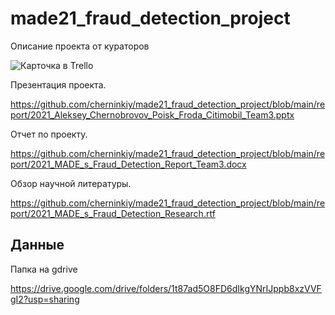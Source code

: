 # made21_fraud_detection_project

Описание проекта от кураторов

![Карточка в Trello](https://trello.com/c/Fr06ci1f/89-%D0%BF%D0%BE%D0%B8%D1%81%D0%BA-%D1%84%D1%80%D0%BE%D0%B4%D0%B0-%D0%B2-%D1%81%D0%B8%D1%82%D0%B8%D0%BC%D0%BE%D0%B1%D0%B8%D0%BB-%D0%BA%D1%83%D1%80%D0%B0%D1%82%D0%BE%D1%80-%D0%B0%D0%BB%D0%B5%D0%BA%D1%81%D0%B5%D0%B9-%D1%87%D0%B5%D1%80%D0%BD%D0%BE%D0%B1%D1%80%D0%BE%D0%B2%D0%BE%D0%B2)

Презентация проекта.

https://github.com/cherninkiy/made21_fraud_detection_project/blob/main/report/2021_Aleksey_Chernobrovov_Poisk_Froda_Citimobil_Team3.pptx

Отчет по проекту.

https://github.com/cherninkiy/made21_fraud_detection_project/blob/main/report/2021_MADE_s_Fraud_Detection_Report_Team3.docx

Обзор научной литературы.

https://github.com/cherninkiy/made21_fraud_detection_project/blob/main/report/2021_MADE_s_Fraud_Detection_Research.rtf

## Данные 

Папка на gdrive

https://drive.google.com/drive/folders/1t87ad5O8FD6dIkgYNrIJppb8xzVVFgI2?usp=sharing

